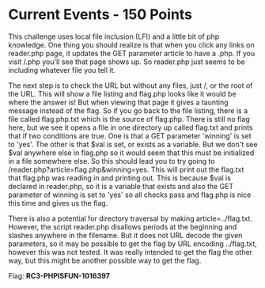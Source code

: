 Current Events - 150 Points
===========================
This challenge uses local file inclusion (LFI) and a little bit of php knowledge. One thing you should realize is that when you click any links on reader.php page, it updates the GET parameter article to have a <article-name>.php. If you visit /<article-name>.php you'll see that page shows up. So reader.php just seems to be including whatever file you tell it.

The next step is to check the URL but without any files, just /, or the root of the URL. This will show a file listing and flag.php looks like it would be where the answer is! But when viewing that page it gives a taunting message instead of the flag. So if you go back to the file listing, there is a file called flag.php.txt which is the source of flag.php. There is still no flag here, but we see it opens a file in one directory up called flag.txt and prints that if two conditions are true. One is that a GET parameter 'winning' is set to 'yes'. The other is that $val is set, or exists as a variable. But we don't see $val anywhere else in flag.php so it would seem that this must be initialized in a file somewhere else. So this should lead you to try going to /reader.php?article=flag.php&winning=yes. This will print out the flag.txt that flag.php was reading in and printing out. This is because $val is declared in reader.php, so it is a variable that exists and also the GET parameter of winning is set to 'yes' so all checks pass and flag.php is nice this time and gives us the flag.

There is also a potential for directory traversal by making article=../flag.txt. However, the script reader.php disallows periods at the beginning and slashes anywhere in the filename. But it does not URL decode the given parameters, so it may be possible to get the flag by URL encoding ../flag.txt, however this was not tested. It was really intended to get the flag the other way, but this might be another possible way to get the flag.

Flag: **RC3-PHPISFUN-1016397**

